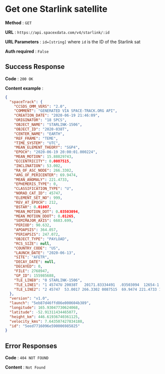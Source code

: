 # Get one Starlink satellite

**Method** : `GET`

**URL** : `https://api.spacexdata.com/v4/starlink/:id`

**URL Parameters** : `id=[string]` where `id` is the ID of the Starlink sat

**Auth required** : `False`

## Success Response

**Code** : `200 OK`

**Content example** :

```json
{
  "spaceTrack": {
    "CCSDS_OMM_VERS": "2.0",
    "COMMENT": "GENERATED VIA SPACE-TRACK.ORG API",
    "CREATION_DATE": "2020-06-19 21:46:09",
    "ORIGINATOR": "18 SPCS",
    "OBJECT_NAME": "STARLINK-1506",
    "OBJECT_ID": "2020-038T",
    "CENTER_NAME": "EARTH",
    "REF_FRAME": "TEME",
    "TIME_SYSTEM": "UTC",
    "MEAN_ELEMENT_THEORY": "SGP4",
    "EPOCH": "2020-06-19 20:00:01.000224",
    "MEAN_MOTION": 15.88829743,
    "ECCENTRICITY": 0.0087515,
    "INCLINATION": 53.002,
    "RA_OF_ASC_NODE": 266.3302,
    "ARG_OF_PERICENTER": 69.9474,
    "MEAN_ANOMALY": 221.4733,
    "EPHEMERIS_TYPE": 0,
    "CLASSIFICATION_TYPE": "U",
    "NORAD_CAT_ID": 45747,
    "ELEMENT_SET_NO": 999,
    "REV_AT_EPOCH": 212,
    "BSTAR": 0.01007,
    "MEAN_MOTION_DOT": 0.03503094,
    "MEAN_MOTION_DDOT": 0.01265,
    "SEMIMAJOR_AXIS": 6683.699,
    "PERIOD": 90.632,
    "APOAPSIS": 364.057,
    "PERIAPSIS": 247.072,
    "OBJECT_TYPE": "PAYLOAD",
    "RCS_SIZE": null,
    "COUNTRY_CODE": "US",
    "LAUNCH_DATE": "2020-06-13",
    "SITE": "AFETR",
    "DECAY_DATE": null,
    "DECAYED": 0,
    "FILE": 2768947,
    "GP_ID": 155985688,
    "TLE_LINE0": "0 STARLINK-1506",
    "TLE_LINE1": "1 45747U 20038T   20171.83334491  .03503094  12654-1  10068-1 0  9995",
    "TLE_LINE2": "2 45747  53.0017 266.3302 0087515  69.9474 221.4733 15.88829743  2124"
  },
  "version": "v1.0",
  "launch": "5eb87d46ffd86e000604b389",
  "longitude": 165.93047730624068,
  "latitude": -52.91311434465077,
  "height_km": 446.61936740361125,
  "velocity_kms": 7.643507427834188,
  "id": "5eed7716096e590006985825"
}
```

## Error Responses

**Code** : `404 NOT FOUND`

**Content** : `Not Found`

